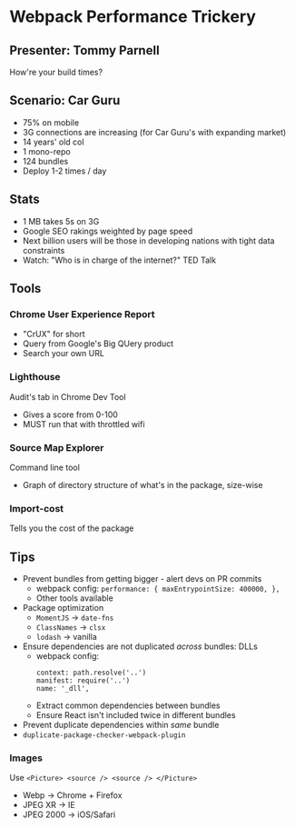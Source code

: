 # Webpack Performance Trickery

## Presenter: Tommy Parnell

How're your build times?

## Scenario: Car Guru

- 75% on mobile
- 3G connections are increasing (for Car Guru's with expanding market)
- 14 years' old col
- 1 mono-repo
- 124 bundles
- Deploy 1-2 times / day

## Stats

- 1 MB takes 5s on 3G
- Google SEO rakings weighted by page speed
- Next billion users will be those in developing nations with tight data constraints
- Watch: "Who is in charge of the internet?" TED Talk

## Tools

### Chrome User Experience Report

- "CrUX" for short
- Query from Google's Big QUery product
- Search your own URL

### Lighthouse

Audit's tab in Chrome Dev Tool

- Gives a score from 0-100
- MUST run that with throttled wifi

### Source Map Explorer 

Command line tool

- Graph of directory structure of what's in the package, size-wise


### Import-cost

Tells you the cost of the package

## Tips

- Prevent bundles from getting bigger - alert devs on PR commits
  - webpack config: `performance: { maxEntrypointSize: 400000, },`
  - Other tools available
- Package optimization
  - `MomentJS` -> `date-fns`
  - `ClassNames` -> `clsx`
  - `lodash` -> vanilla
- Ensure dependencies are not duplicated _across_ bundles: DLLs
  - webpack config:
    ```
    context: path.resolve('..')
    manifest: require('..')
    name: '_dll',
    ```
  - Extract common dependencies between bundles
  - Ensure React isn't included twice in different bundles
- Prevent duplicate dependencies within _same_ bundle
 - `duplicate-package-checker-webpack-plugin`

### Images

Use `<Picture> <source /> <source /> </Picture>`

- Webp -> Chrome + Firefox
- JPEG XR -> IE
- JPEG 2000 -> iOS/Safari

